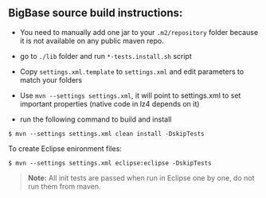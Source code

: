 ## BigBase source build instructions:

* You need to manually add one jar to your `.m2/repository` folder because it is not available on any public maven repo.
- go to `./lib` folder and run  `*-tests.install.sh` script

* Copy `settings.xml.template` to `settings.xml` and edit parameters to match your folders

* Use `mvn --settings settings.xml`, it will point to settings.xml to set important properties (native code in lz4 depends on it)
- run the following command to build and install
```
$ mvn --settings settings.xml clean install -DskipTests
```
To create Eclipse enironment files:

```
$ mvn --settings settings.xml eclipse:eclipse -DskipTests
```
> **Note:** All init tests are passed when run in Eclipse one by one, do not run them from maven.
